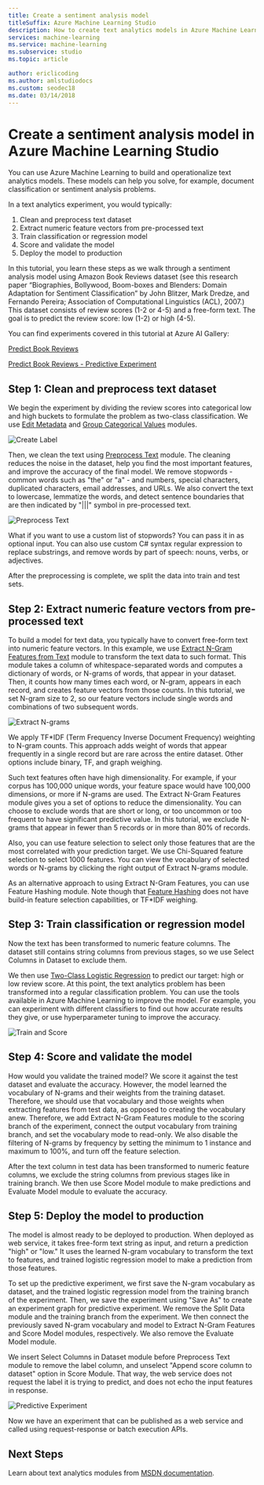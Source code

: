 ```yaml
---
title: Create a sentiment analysis model
titleSuffix: Azure Machine Learning Studio
description: How to create text analytics models in Azure Machine Learning Studio using modules for text preprocessing, N-grams or feature hashing
services: machine-learning
ms.service: machine-learning
ms.subservice: studio
ms.topic: article

author: ericlicoding
ms.author: amlstudiodocs
ms.custom: seodec18
ms.date: 03/14/2018
---
```

# Create a sentiment analysis model in Azure Machine Learning Studio

You can use Azure Machine Learning to build and operationalize text analytics models. These models can help you solve, for example, document classification or sentiment analysis problems.

In a text analytics experiment, you would typically:

1. Clean and preprocess text dataset
2. Extract numeric feature vectors from pre-processed text
3. Train classification or regression model
4. Score and validate the model
5. Deploy the model to production

In this tutorial, you learn these steps as we walk through a sentiment analysis model using Amazon Book Reviews dataset (see this research paper “Biographies, Bollywood, Boom-boxes and Blenders: Domain Adaptation for Sentiment Classification” by John Blitzer, Mark Dredze, and Fernando Pereira; Association of Computational Linguistics (ACL), 2007.) This dataset consists of review scores (1-2 or 4-5) and a free-form text. The goal is to predict the review score: low (1-2) or high (4-5).

You can find experiments covered in this tutorial at Azure AI Gallery:

[Predict Book Reviews](https://gallery.cortanaintelligence.com/Experiment/Predict-Book-Reviews-1)

[Predict Book Reviews - Predictive Experiment](https://gallery.cortanaintelligence.com/Experiment/Predict-Book-Reviews-Predictive-Experiment-1)

## Step 1: Clean and preprocess text dataset
We begin the experiment by dividing the review scores into categorical low and high buckets to formulate the problem as two-class classification. We use [Edit Metadata](https://msdn.microsoft.com/library/azure/dn905986.aspx) and [Group Categorical Values](https://msdn.microsoft.com/library/azure/dn906014.aspx) modules.

![Create Label](./media/text-analytics-module-tutorial/create-label.png)

Then, we clean the text using [Preprocess Text](https://msdn.microsoft.com/library/azure/mt762915.aspx) module. The cleaning reduces the noise in the dataset, help you find the most important features, and improve the accuracy of the final model. We remove stopwords - common words such as "the" or "a" - and numbers, special characters, duplicated characters, email addresses, and URLs. We also convert the text to lowercase, lemmatize the words, and detect sentence boundaries that are then indicated by "|||" symbol in pre-processed text.

![Preprocess Text](./media/text-analytics-module-tutorial/preprocess-text.png)

What if you want to use a custom list of stopwords? You can pass it in as optional input. You can also use custom C# syntax regular expression to replace substrings, and remove words by part of speech: nouns, verbs, or adjectives.

After the preprocessing is complete, we split the data into train and test sets.

## Step 2: Extract numeric feature vectors from pre-processed text
To build a model for text data, you typically have to convert free-form text into numeric feature vectors. In this example, we use [Extract N-Gram Features from Text](https://msdn.microsoft.com/library/azure/mt762916.aspx) module to transform the text data to such format. This module takes a column of whitespace-separated words and computes a dictionary of words, or N-grams of words, that appear in your dataset. Then, it counts how many times each word, or N-gram, appears in each record, and creates feature vectors from those counts. In this tutorial, we set N-gram size to 2, so our feature vectors include single words and combinations of two subsequent words.

![Extract N-grams](./media/text-analytics-module-tutorial/extract-ngrams.png)

We apply TF*IDF (Term Frequency Inverse Document Frequency) weighting to N-gram counts. This approach adds weight of words that appear frequently in a single record but are rare across the entire dataset. Other options include binary, TF, and graph weighing.

Such text features often have high dimensionality. For example, if your corpus has 100,000 unique words, your feature space would have 100,000 dimensions, or more if N-grams are used. The Extract N-Gram Features module gives you a set of options to reduce the dimensionality. You can choose to exclude words that are short or long, or too uncommon or too frequent to have significant predictive value. In this tutorial, we exclude N-grams that appear in fewer than 5 records or in more than 80% of records.

Also, you can use feature selection to select only those features that are the most correlated with your prediction target. We use Chi-Squared feature selection to select 1000 features. You can view the vocabulary of selected words or N-grams by clicking the right output of Extract N-grams module.

As an alternative approach to using Extract N-Gram Features, you can use Feature Hashing module. Note though that [Feature Hashing](https://msdn.microsoft.com/library/azure/dn906018.aspx) does not have build-in feature selection capabilities, or TF*IDF weighing.

## Step 3: Train classification or regression model
Now the text has been transformed to numeric feature columns. The dataset still contains string columns from previous stages, so we use Select Columns in Dataset to exclude them.

We then use [Two-Class Logistic Regression](https://msdn.microsoft.com/library/azure/dn905994.aspx) to predict our target: high or low review score. At this point, the text analytics problem has been transformed into a regular classification problem. You can use the tools available in Azure Machine Learning to improve the model. For example, you can experiment with different classifiers to find out how accurate results they give, or use hyperparameter tuning to improve the accuracy.

![Train and Score](./media/text-analytics-module-tutorial/scoring-text.png)

## Step 4: Score and validate the model
How would you validate the trained model? We score it against the test dataset and evaluate the accuracy. However, the model learned the vocabulary of N-grams and their weights from the training dataset. Therefore, we should use that vocabulary and those weights when extracting features from test data, as opposed to creating the vocabulary anew. Therefore, we add Extract N-Gram Features module to the scoring branch of the experiment, connect the output vocabulary from training branch, and set the vocabulary mode to read-only. We also disable the filtering of N-grams by frequency by setting the minimum to 1 instance and maximum to 100%, and turn off the feature selection.

After the text column in test data has been transformed to numeric feature columns, we exclude the string columns from previous stages like in training branch. We then use Score Model module to make predictions and Evaluate Model module to evaluate the accuracy.

## Step 5: Deploy the model to production
The model is almost ready to be deployed to production. When deployed as web service, it takes free-form text string as input, and return a prediction "high" or "low." It uses the learned N-gram vocabulary to transform the text to features, and trained logistic regression model to make a prediction from those features. 

To set up the predictive experiment, we first save the N-gram vocabulary as dataset, and the trained logistic regression model from the training branch of the experiment. Then, we save the experiment using "Save As" to create an experiment graph for predictive experiment. We remove the Split Data module and the training branch from the experiment. We then connect the previously saved N-gram vocabulary and model to Extract N-Gram Features and Score Model modules, respectively. We also remove the Evaluate Model module.

We insert Select Columns in Dataset module before Preprocess Text module to remove the label column, and unselect "Append score column to dataset" option in Score Module. That way, the web service does not request the label it is trying to predict, and does not echo the input features in response.

![Predictive Experiment](./media/text-analytics-module-tutorial/predictive-text.png)

Now we have an experiment that can be published as a web service and called using request-response or batch execution APIs.

## Next Steps
Learn about text analytics modules from [MSDN documentation](https://msdn.microsoft.com/library/azure/dn905886.aspx).


